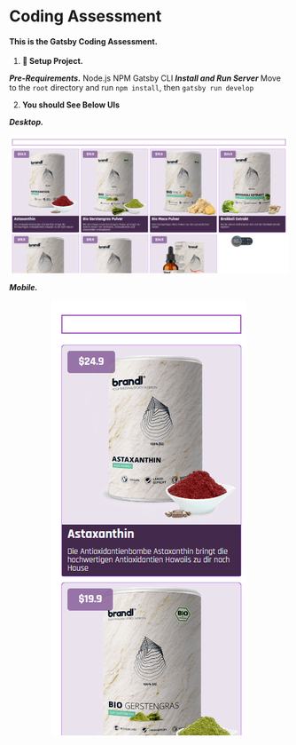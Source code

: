 # Coding Assessment

#### This is the Gatsby Coding Assessment.

1.  **🚀 Setup Project.**

***Pre-Requirements.***
    Node.js
    NPM
    Gatsby CLI
***Install and Run Server***
    Move to the `root` directory and run `npm install`, then `gatsby run develop`

2.  **You should See Below UIs**
    
***Desktop.***
<p align="center">
    <img src="https://github.com/secretsuperdev/brandl-task/blob/main/docs/files/UI.png" />    
</p>

***Mobile.***
<p align="center">
    <img src="https://github.com/secretsuperdev/brandl-task/blob/main/docs/files/Mobile.png" />    
</p>
